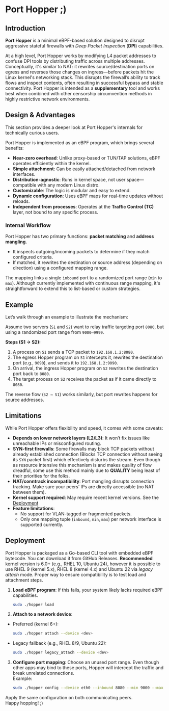 # Port Hopper ;)

## Introduction

**Port Hopper** is a minimal eBPF-based solution designed to disrupt aggressive stateful firewalls with *Deep Packet Inspection* (**DPI**) capabilities.

At a high level, Port Hopper works by modifying L4 packet addresses to confuse DPI tools by distributing traffic across multiple addresses. Conceptually, it's similar to NAT: it rewrites source/destination ports on egress and reverses those changes on ingress—before packets hit the Linux kernel's networking stack.
This disrupts the firewall’s ability to track flows and inspect contents, often resulting in successful bypass and stable connectivity.
Port Hopper is intended as a **supplementary** tool and works best when combined with other censorship circumvention methods in highly restrictive network environments.

## Design & Advantages

This section provides a deeper look at Port Hopper's internals for technically curious users.

Port Hopper is implemented as an eBPF program, which brings several benefits:

- **Near-zero overhead**: Unlike proxy-based or TUN/TAP solutions, eBPF operates efficiently within the kernel.
- **Simple attachment**: Can be easily attached/detached from network interfaces.
- **Distribution-agnostic**: Runs in kernel space, not user space—compatible with any modern Linux distro.
- **Customizable**: The logic is modular and easy to extend.
- **Dynamic configuration**: Uses eBPF maps for real-time updates without reloads.
- **Independent from processes**: Operates at the **Traffic Control (TC)** layer, not bound to any specific process.

### Internal Workflow

Port Hopper has two primary functions: **packet matching** and **address mangling**.

- It inspects outgoing/incoming packets to determine if they match configured criteria.
- If matched, it rewrites the destination or source address (depending on direction) using a configured mapping range.

The mapping links a single `inbound` port to a randomized port range (`min` to `max`).
Although currently implemented with continuous range mapping, it's straightforward to extend this to list-based or custom strategies.

## Example

Let’s walk through an example to illustrate the mechanism:

Assume two servers (`S1` and `S2`) want to relay traffic targeting port `8080`, but using a randomized port range from `9000–9999`.

**Steps (S1 → S2):**

1. A process on `S1` sends a TCP packet to `192.168.1.2:8080`.
2. The egress Hopper program on `S1` intercepts it, rewrites the destination port (e.g., `9090`), and sends it to `192.168.1.2:9090`.
3. On arrival, the ingress Hopper program on `S2` rewrites the destination port back to `8080`.
4. The target process on `S2` receives the packet as if it came directly to `8080`.

The reverse flow (`S2 → S1`) works similarly, but port rewrites happens for source addresses.

## Limitations

While Port Hopper offers flexibility and speed, it comes with some caveats:

- **Depends on lower network layers (L2/L3)**: It won’t fix issues like unreachable IPs or misconfigured routing.
- **SYN-first firewalls**: Some firewalls may block TCP packets without already established connection (Blocks TCP connection without seeing its `SYN` packet first) which effectively disturbs the stream. Even though as resource intensive this mechanism is and makes quality of flow dreadful, some use this method mainly due to **QUALITY** being least of their priorities for the folks.
- **NAT/conntrack incompatibility**: Port mangling disrupts connection tracking. Make sure your peers’ IPs are directly accessible (no NAT between them).
- **Kernel support required**: May require recent kernel versions. See the [Deployment](#deployment)
- **Feature limitations**:
  - No support for VLAN-tagged or fragmented packets.
  - Only one mapping tuple (`inbound`, `min`, `max`) per network interface is supported currently.

## Deployment

Port Hopper is packaged as a Go-based CLI tool with embedded eBPF bytecode. You can download it from GitHub Releases.
**Recommended** kernel version is 6.0+ (e.g., RHEL 10, Ubuntu 24), however it is possible to use
RHEL 9 (kernel 5.x), RHEL 8 (kernel 4.x) and Ubuntu 22 via *legacy attach* mode.
Proper way to ensure compatibility is to test load and attachment steps.

1. **Load eBPF program**:
    If this fails, your system likely lacks required eBPF capabilities.

    ```sh
    sudo ./hopper load
    ```

2. **Attach to a network device**:

- Preferred (kernel 6+):

    ```sh
    sudo ./hopper attach --device <dev>
    ```

- Legacy fallback (e.g., RHEL 8/9, Ubuntu 22):

    ```sh
    sudo ./hopper legacy_attach --device <dev>
    ```

3. **Configure port mapping**:
Choose an unused port range. Even though other apps may bind to these ports, Hopper will intercept the traffic and break unrelated connections.  
Example:

    ```sh
    sudo ./hopper config --device eth0 --inbound 8080 --min 9000 --max 9010
    ```

Apply the same configuration on both communicating peers.  
Happy hopping! ;)
